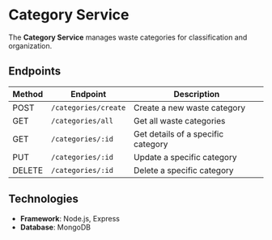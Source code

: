 # Category Service

The **Category Service** manages waste categories for classification and organization.

## **Endpoints**

| Method | Endpoint             | Description                        |
| ------ | -------------------- | ---------------------------------- |
| POST   | `/categories/create` | Create a new waste category        |
| GET    | `/categories/all`    | Get all waste categories           |
| GET    | `/categories/:id`    | Get details of a specific category |
| PUT    | `/categories/:id`    | Update a specific category         |
| DELETE | `/categories/:id`    | Delete a specific category         |

## **Technologies**

- **Framework**: Node.js, Express
- **Database**: MongoDB

```

```

